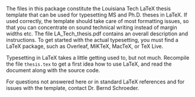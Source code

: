 The files in this package constitute the Louisiana Tech LaTeX thesis template that can be used for typesetting MS and Ph.D. theses in LaTeX. If used correctly, the template should take care of most formatting issues, so that you can concentrate on sound technical writing instead of margin widths etc. The file LA_Tech_thesis.pdf contains an overall description and instructions. To get started with the actual typesetting, you must find a LaTeX package, such as Overleaf, MiKTeX, MacTeX, or TeX Live.

Typesetting in LaTeX takes a little getting used to, but not much. Recompile the file `thesis.tex` to get a first idea how to use LaTeX, and read the document along with the source code.

For questions not answered here or in standard LaTeX references and for issues with the template, contact Dr. Bernd Schroeder.